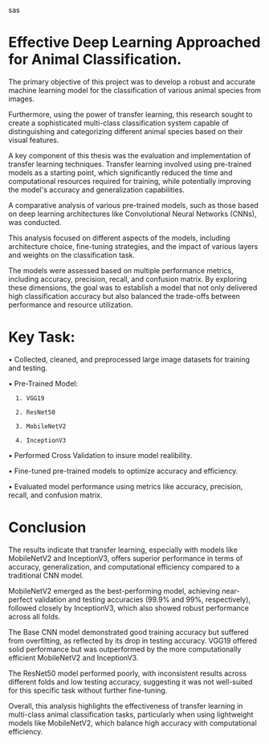 sas
# Effective Deep Learning Approached for Animal Classification.
The primary objective of this project was to develop a robust and accurate machine learning model for the classification of various animal species from images. 

Furthermore, using the power of transfer learning, this research sought to create a sophisticated multi-class classification system capable of distinguishing and categorizing different animal species based on their visual features.

A key component of this thesis was the evaluation and implementation of transfer learning techniques. Transfer learning involved using pre-trained models as a starting point, which significantly reduced the time and computational resources required for training, while potentially improving the model's accuracy and generalization capabilities.

A comparative analysis of various pre-trained models, such as those based on deep learning architectures like Convolutional Neural Networks (CNNs), was conducted.

This analysis focused on different aspects of the models, including architecture choice, fine-tuning strategies, and the impact of various layers and weights on the classification task.

The models were assessed based on multiple performance metrics, including accuracy, precision, recall, and confusion matrix. By exploring these dimensions, the goal was to establish a model that not only delivered high classification accuracy but also balanced the trade-offs between performance and resource utilization. 

# Key Task:

•	Collected, cleaned, and preprocessed large image datasets for training and testing.

•	Pre-Trained Model:

      1. VGG19
      
      2. ResNet50
      
      3. MobileNetV2
      
      4. InceptionV3
      

•	Performed Cross Validation to insure model realibility.

•	Fine-tuned pre-trained models to optimize accuracy and efficiency.

•	Evaluated model performance using metrics like accuracy, precision, recall, and confusion matrix.

# Conclusion

The results indicate that transfer learning, especially with models like MobileNetV2 and InceptionV3, offers superior performance in terms of accuracy, generalization, and computational efficiency compared to a traditional CNN model.

MobileNetV2 emerged as the best-performing model, achieving near-perfect validation and testing accuracies (99.9% and 99%, respectively), followed closely by InceptionV3, which also showed robust performance across all folds.

The Base CNN model demonstrated good training accuracy but suffered from overfitting, as reflected by its drop in testing accuracy. VGG19 offered solid performance but was outperformed by the more computationally efficient MobileNetV2 and InceptionV3.

The ResNet50 model performed poorly, with inconsistent results across different folds and low testing accuracy, suggesting it was not well-suited for this specific task without further fine-tuning.

Overall, this analysis highlights the effectiveness of transfer learning in multi-class animal classification tasks, particularly when using lightweight models like MobileNetV2, which balance high accuracy with computational efficiency.
